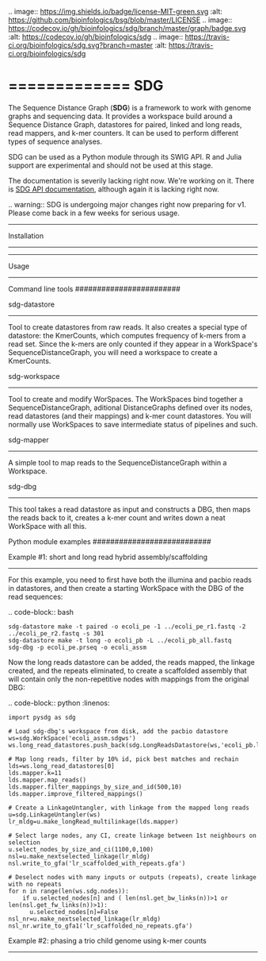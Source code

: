 .. image:: https://img.shields.io/badge/license-MIT-green.svg
    :alt: https://github.com/bioinfologics/bsg/blob/master/LICENSE
.. image:: https://codecov.io/gh/bioinfologics/sdg/branch/master/graph/badge.svg
    :alt: https://codecov.io/gh/bioinfologics/sdg
.. image:: https://travis-ci.org/bioinfologics/sdg.svg?branch=master
    :alt: https://travis-ci.org/bioinfologics/sdg

=============
SDG
=============

The Sequence Distance Graph (**SDG**) is a framework to work with genome graphs and sequencing data. It provides a workspace build around a Sequence Distance Graph, datastores for paired, linked and long reads, read mappers, and k-mer counters. It can be used to perform different types of sequence analyses.

SDG can be used as a Python module through its SWIG API. R and Julia support are experimental and should not be used at this stage.

The documentation is severily lacking right now. We're working on it. There is [SDG API documentation](https://bioinfologics.github.io/sdg/), although again it is lacking right now.

.. warning:: SDG is undergoing major changes right now preparing for v1. Please come back in a few weeks for serious usage.

***************
Installation
***************


***********
Usage
***********


Command line tools
########################


sdg-datastore
*************************

Tool to create datastores from raw reads. It also creates a special type of datastore: the KmerCounts, which computes frequency of k-mers from a read set. Since the k-mers are only counted if they appear in a WorkSpace's SequenceDistanceGraph, you will need a workspace to create a KmerCounts.

sdg-workspace
*************************

Tool to create and modify WorSpaces. The WorkSpaces bind together a SequenceDistanceGraph, aditional DistanceGraphs defined over its nodes, read datastores (and their mappings) and k-mer count datastores. You will normally use WorkSpaces to save intermediate status of pipelines and such.

sdg-mapper
*************************

A simple tool to map reads to the SequenceDistanceGraph within a Workspace.

sdg-dbg
*************************

This tool takes a read datastore as input and constructs a DBG, then maps the reads back to it, creates a k-mer count and writes down a neat WorkSpace with all this.



Python module examples
###########################

Example #1: short and long read hybrid assembly/scaffolding
****************************************************************

For this example, you need to first have both the illumina and pacbio reads in datastores, and then create a starting WorkSpace with the DBG of the read sequences:

.. code-block:: bash

    sdg-datastore make -t paired -o ecoli_pe -1 ../ecoli_pe_r1.fastq -2 ../ecoli_pe_r2.fastq -s 301
    sdg-datastore make -t long -o ecoli_pb -L ../ecoli_pb_all.fastq
    sdg-dbg -p ecoli_pe.prseq -o ecoli_assm

Now the long reads datastore can be added, the reads mapped, the linkage created, and the repeats eliminated, to create a scaffolded assembly that will contain only the non-repetitive nodes with mappings from the original DBG:

.. code-block:: python
    :linenos:

    import pysdg as sdg

    # Load sdg-dbg's workspace from disk, add the pacbio datastore
    ws=sdg.WorkSpace('ecoli_assm.sdgws')
    ws.long_read_datastores.push_back(sdg.LongReadsDatastore(ws,'ecoli_pb.loseq'))

    # Map long reads, filter by 10% id, pick best matches and rechain
    lds=ws.long_read_datastores[0]
    lds.mapper.k=11
    lds.mapper.map_reads()
    lds.mapper.filter_mappings_by_size_and_id(500,10)
    lds.mapper.improve_filtered_mappings()

    # Create a LinkageUntangler, with linkage from the mapped long reads
    u=sdg.LinkageUntangler(ws)
    lr_mldg=u.make_longRead_multilinkage(lds.mapper)

    # Select large nodes, any CI, create linkage between 1st neighbours on selection
    u.select_nodes_by_size_and_ci(1100,0,100)
    nsl=u.make_nextselected_linkage(lr_mldg)
    nsl.write_to_gfa('lr_scaffolded_with_repeats.gfa')

    # Deselect nodes with many inputs or outputs (repeats), create linkage with no repeats
    for n in range(len(ws.sdg.nodes)):
        if u.selected_nodes[n] and ( len(nsl.get_bw_links(n))>1 or len(nsl.get_fw_links(n))>1):
          u.selected_nodes[n]=False
    nsl_nr=u.make_nextselected_linkage(lr_mldg)
    nsl_nr.write_to_gfa1('lr_scaffolded_no_repeats.gfa')

Example #2: phasing a trio child genome using k-mer counts
*****************************************************************
